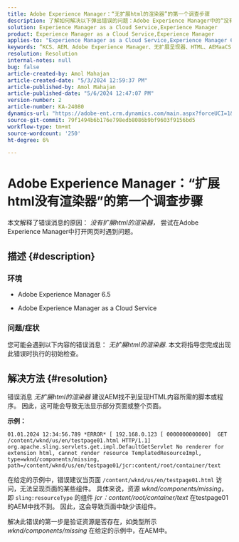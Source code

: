 ```yaml
---
title: Adobe Experience Manager：“无扩展html的渲染器”的第一个调查步骤
description: 了解如何解决以下弹出错误的问题：Adobe Experience Manager中的“没有扩展html的渲染器”。
solution: Experience Manager as a Cloud Service,Experience Manager
product: Experience Manager as a Cloud Service,Experience Manager
applies-to: "Experience Manager as a Cloud Service,Experience Manager 6.5"
keywords: “KCS、AEM、Adobe Experience Manager、无扩展呈现器、HTML、AEMaaCS”
resolution: Resolution
internal-notes: null
bug: false
article-created-by: Amol Mahajan
article-created-date: "5/3/2024 12:59:37 PM"
article-published-by: Amol Mahajan
article-published-date: "5/6/2024 12:47:07 PM"
version-number: 2
article-number: KA-24080
dynamics-url: "https://adobe-ent.crm.dynamics.com/main.aspx?forceUCI=1&pagetype=entityrecord&etn=knowledgearticle&id=5e145bf8-4c09-ef11-9f89-000d3a345e57"
source-git-commit: 79f1494b6b176e798edb8086b9bf9603f9156bd5
workflow-type: tm+mt
source-wordcount: '250'
ht-degree: 6%

---
```


# Adobe Experience Manager：“扩展html没有渲染器”的第一个调查步骤


本文解释了错误消息的原因： *没有扩展html的渲染器，* 尝试在Adobe Experience Manager中打开网页时遇到问题。

## 描述 {#description}


### <b>环境</b>

- Adobe Experience Manager 6.5


- Adobe Experience Manager as a Cloud Service




### <b>问题/症状</b>

您可能会遇到以下内容的错误消息： *无扩展html的渲染器*. 本文将指导您完成出现此错误时执行的初始检查。


## 解决方法 {#resolution}


错误消息 *无扩展html的渲染器* 建议AEM找不到呈现HTML内容所需的脚本或程序。 因此，这可能会导致无法显示部分页面或整个页面。

<b>示例：</b>

`01.01.2024 12:34:56.789 *ERROR* [ 192.168.0.123 [ 0000000000000]  GET /content/wknd/us/en/testpage01.html HTTP/1.1]  org.apache.sling.servlets.get.impl.DefaultGetServlet No renderer for extension html, cannot render resource TemplatedResourceImpl, type=wknd/components/missing, path=/content/wknd/us/en/testpage01/jcr:content/root/container/text`



在给定的示例中，错误建议当页面 `/content/wknd/us/en/testpage01.html` 访问，无法呈现页面的某些组件。 具体来说，资源 *wknd/components/missing*，即 `sling:resourceType` 的组件 *jcr：content/root/container/text* 在testpage01的AEM中找不到。 因此，这会导致页面中缺少该组件。



解决此错误的第一步是验证资源是否存在，如类型所示 *wknd/components/missing* 在给定的示例中，在AEM中。

